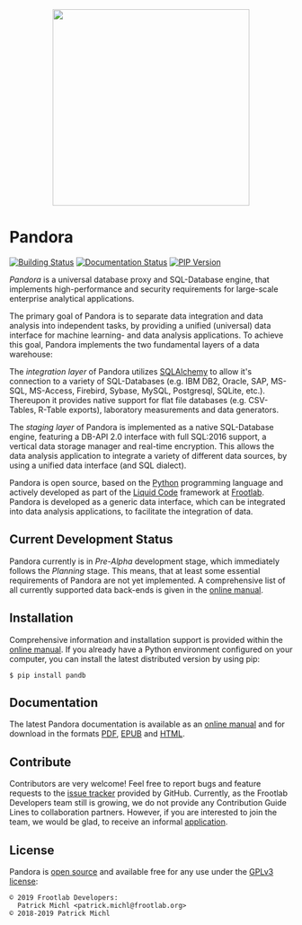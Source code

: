 <div align="center">
  <img src="https://www.frootlab.org/images/fig/pandora.svg" width=350px>
</div>

Pandora
=======

[![Building Status](https://travis-ci.org/frootlab/pandb.svg?branch=master)](https://travis-ci.org/frootlab/pandb)
[![Documentation Status](https://readthedocs.org/projects/pandora/badge/?version=latest)](https://pandora.readthedocs.io/en/latest/?badge=latest)
[![PIP Version](https://badge.fury.io/py/pandb.svg)](https://badge.fury.io/py/pandb)

*Pandora* is a universal database proxy and SQL-Database engine, that implements
high-performance and security requirements for large-scale enterprise analytical
applications.

The primary goal of Pandora is to separate data integration and data analysis
into independent tasks, by providing a unified (universal) data interface for
machine learning- and data analysis applications. To achieve this goal, Pandora
implements the two fundamental layers of a data warehouse:

The *integration layer* of Pandora utilizes
[SQLAlchemy](https://www.sqlalchemy.org) to allow it\'s connection to a variety
of SQL-Databases (e.g. IBM DB2, Oracle, SAP, MS-SQL, MS-Access, Firebird,
Sybase, MySQL, Postgresql, SQLite, etc.). Thereupon it provides native support
for flat file databases (e.g. CSV-Tables, R-Table exports), laboratory
measurements and data generators.

The *staging layer* of Pandora is implemented as a native SQL-Database engine,
featuring a DB-API 2.0 interface with full SQL:2016 support, a vertical data
storage manager and real-time encryption. This allows the data analysis
application to integrate a variety of different data sources, by using a unified
data interface (and SQL dialect).

Pandora is open source, based on the
[Python](https://www.python.org/) programming language and actively developed as
part of the [Liquid Code](https://www.frootlab.org/liquid) framework
at [Frootlab](https://www.frootlab.org). Pandora is developed as a generic
data interface, which can be integrated into data analysis applications, to
facilitate the integration of data.

Current Development Status
--------------------------

Pandora currently is in *Pre-Alpha* development stage, which immediately follows
the *Planning* stage. This means, that at least some essential requirements of
Pandora are not yet implemented. A comprehensive list of all currently supported
data back-ends is given in the [online
manual](https://pandora.readthedocs.io/en/latest/).

Installation
------------

Comprehensive information and installation support is provided within the
[online manual](https://pandora.readthedocs.io/en/latest/). If you already have
a Python environment configured on your computer, you can install the latest
distributed version by using pip:

    $ pip install pandb

Documentation
-------------

The latest Pandora documentation is available as an [online
manual](https://pandora.readthedocs.io/en/latest/) and for download in the
formats [PDF](https://readthedocs.org/projects/pandora/downloads/pdf/latest/),
[EPUB](https://readthedocs.org/projects/pandora/downloads/epub/latest/) and
[HTML](https://readthedocs.org/projects/pandora/downloads/htmlzip/latest/).

Contribute
----------

Contributors are very welcome! Feel free to report bugs and feature requests to
the [issue tracker](https://github.com/frootlab/pandora/issues) provided by
GitHub. Currently, as the Frootlab Developers team still is growing, we do not
provide any Contribution Guide Lines to collaboration partners. However, if you
are interested to join the team, we would be glad, to receive an informal
[application](mailto:application@frootlab.org).

License
-------

Pandora is [open source](https://github.com/frootlab/pandora) and available free
for any use under the [GPLv3 license](https://www.gnu.org/licenses/gpl.html):

    © 2019 Frootlab Developers:
      Patrick Michl <patrick.michl@frootlab.org>
    © 2018-2019 Patrick Michl
